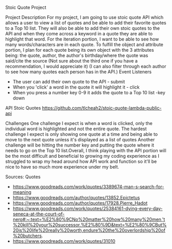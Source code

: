 Stoic Quote Project

Project Description
For my project, I am going to use stoic quote API which allows a user to view
a list of quotes and be able to add their favorite quotes to a Top 10 list. 
They will also be able to add their own stoic quotes to the API and when they come
across a keyword in a quote they are able to highlight that word. For the iteration portion,
I want to be able to see how many words/characters are in each quote. To fulfill the object and attribute portion, I plan for each quote being its own object with the 3 attributes being: the quote, author, the author's birthday/where the quote was said/cite the source (Not sure about the third one if you have a recommendation, I would appreciate it)
(I can also filter through each author to see how many quotes each person has in the API.)
Event Listeners
- The user can add their own quote to the API - submit
- When you 'click' a word in the quote it will highlight it - click
- When you press a number key 0-9 it adds the quote to a Top 10 list -key down

API
Stoic Quotes https://github.com/tlcheah2/stoic-quote-lambda-public-api 

Challenges
One challenge I expect is when a word is clicked, only the individual word is highlighted and not the entire quote.
The hardest challenge I expect is only showing one quote at a time and being able to move to the next quote unless it's displayed as a list of quotes
Another challenge will be hitting the number key and putting the quote where it needs to go on the Top 10 list.Overall, I think playing with the API portion will be the most difficult and beneficial to growing my coding experience as I struggled to wrap my head around how API work and function so it'll be nice to have so much more experience under my belt.

Sources:
Quotes
- https://www.goodreads.com/work/quotes/3389674-man-s-search-for-meaning
- https://www.goodreads.com/author/quotes/13852.Epictetus
- https://www.goodreads.com/author/quotes/17928.Pierre_Hadot
- https://www.goodreads.com/work/quotes/25384161-dying-every-day-seneca-at-the-court-of-nero#:~:text=%E2%80%9CNo%20matter%20how%20many%20men,'t%20kill%20your%20successor.%E2%80%9D&text=%E2%80%9CBut%20is%20life%20really%20worth,endure%20the%20overlordship%20of%20butchers. 
- https://www.goodreads.com/work/quotes/31010 